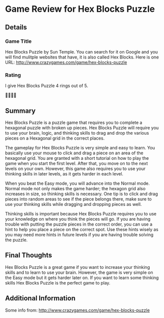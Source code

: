 # Game Review for Hex Blocks Puzzle

## Details

### Game Title
Hex Blocks Puzzle by Sun Temple. You can search for it on Google and you will find mulitple websites that have, it is also called Hex Blocks. Here is one URL: http://www.crazygames.com/game/hex-blocks-puzzle

### Rating
I give Hex Blocks Puzzle 4 rings out of 5.

:ring::ring::ring::ring:

## Summary
Hex Blocks Puzzle is a puzzle game that requires you to complete a hexagonal puzzle with broken up pieces. Hex Blocks Puzzle will require you to use your brain, logic, and thinking skills to drag and drop the various pieces on a Hexagonal grid in the correct places.

The gameplay for Hex Blocks Puzzle is very simple and easy to learn. You basically use your mouse to click and drag a piece on an area of the hexagonal grid. You are granted with a short tutorial on how to play the game when you start the first level. After that, you move on to the next levels on your own. However, this game also requires you to use your thinking skills in later levels, as it gets harder in each level.

When you beat the Easy mode, you will advance into the Normal mode. Normal mode not only makes the game harder; the hexagon grid also increases in size, so thinking skills is necessary. One tip is to click and drag pieces into random areas to see if the piece belongs there, make sure to use your thinking skills while dragging and dropping pieces as well.

Thinking skills is important because Hex Blocks Puzzle requires you to use your knowledge on where you think the pieces will go. If you are having trouble with putting the puzzle pieces in the correct order, you can use a hint to help you place a piece on the correct spot. Use these hints wisely as you may need more hints in future levels if you are having trouble solving the puzzle.

## Final Thoughts
Hex Blocks Puzzle is a great game if you want to increase your thinking skills and to learn to use your brain. However, the game is very simple on the Easy mode but it gets harder later on. If you want to learn some thinking skills Hex Blocks Puzzle is the perfect game to play.

## Additional Information
Some info from: http://www.crazygames.com/game/hex-blocks-puzzle
